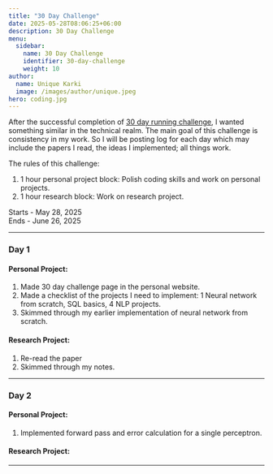 ```yaml
---
title: "30 Day Challenge"
date: 2025-05-28T08:06:25+06:00
description: 30 Day Challenge
menu:
  sidebar:
    name: 30 Day Challenge
    identifier: 30-day-challenge
    weight: 10
author:
  name: Unique Karki
  image: /images/author/unique.jpeg
hero: coding.jpg
---
```


After the successful completion of [30 day running challenge](https://www.tiktok.com/@karki_nick/video/7508944110640762128), I wanted something similar in the technical realm. The main goal of this challenge is consistency in my work. So I will be posting log for each day which may include the papers I read, the ideas I implemented; all things work.


The rules of this challenge:
1. 1 hour personal project block: Polish coding skills and work on personal projects.
2. 1 hour research block: Work on research project.

Starts - May 28, 2025</br>
Ends - June 26, 2025

---

### Day 1

#### Personal Project:
1. Made 30 day challenge page in the personal website.
2. Made a checklist of the projects I need to implement: 1 Neural network from scratch, SQL basics, 4 NLP projects.
3. Skimmed through my earlier implementation of neural network from scratch.

#### Research Project:
1. Re-read the paper
2. Skimmed through my notes.

---

### Day 2

#### Personal Project:
1. Implemented forward pass and error calculation for a single perceptron.

#### Research Project:

---